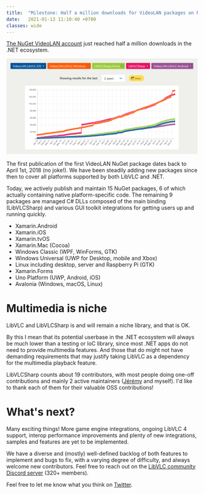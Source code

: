 ```yaml
---
title:  "Milestone: Half a million downloads for VideoLAN packages on NuGet"
date:   2021-01-13 11:10:40 +0700
classes: wide
---
```


[The NuGet VideoLAN account](https://www.nuget.org/profiles/videolan) just reached half a million downloads in the .NET ecosystem. 

<p align="center">
    <a href="https://nugettrends.com/packages?months=24&ids=VideoLAN.LibVLC.Windows&ids=LibVLCSharp&ids=LibVLCSharp.Forms&ids=VideoLAN.LibVLC.iOS&ids=VideoLAN.LibVLC.Android"><img src="/assets/nugettrends.png"/></a>
</p>

The first publication of the first VideoLAN NuGet package dates back to April 1st, 2018 (no joke!). We have been steadily adding new packages since then to cover all platforms supported by both LibVLC and .NET.

Today, we actively publish and maintain 15 NuGet packages, 6 of which  actually containing native platform-specific code. The remaining 9 packages are managed C# DLLs composed of the main binding (LibVLCSharp) and various GUI toolkit integrations for getting users up and running quickly.

- Xamarin.Android
- Xamarin.iOS
- Xamarin.tvOS
- Xamarin.Mac (Cocoa)
- Windows Classic (WPF, WinForms, GTK)
- Windows Universal (UWP for Desktop, mobile and Xbox)
- Linux including desktop, server and Raspberry Pi (GTK)
- Xamarin.Forms
- Uno Platform (UWP, Android, iOS)
- Avalonia (Windows, macOS, Linux)

# Multimedia is niche

LibVLC and LibVLCSharp is and will remain a niche library, and that is OK. 

By this I mean that its potential userbase in the .NET ecosystem will always be much lower than a testing or IoC library, since most .NET apps do not need to provide multimedia features. And those that do might not have demanding requirements that may justify taking LibVLC as a dependency for the multimedia playback feature.

LibVLCSharp counts about 19 contributors, with most people doing one-off contributions and mainly 2 active maintainers ([Jérémy](https://github.com/jeremyVignelles) and myself). I'd like to thank each of them for their valuable OSS contributions!

# What's next?

Many exciting things! More game engine integrations, ongoing LibVLC 4 support, interop performance improvements and plenty of new integrations, samples and features are yet to be implemented.

We have a diverse and (mostly) well-defined backlog of both features to implement and bugs to fix, with a varying degree of difficulty, and always welcome new contributors. Feel free to reach out on the [LibVLC community Discord server](https://discord.gg/3h3K3JF) (320+ members).

Feel free to let me know what you think on [Twitter](https://twitter.com/martz2804).
